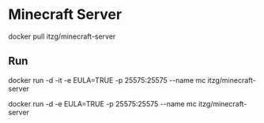 # Minecraft Server
docker pull itzg/minecraft-server

## Run


docker run -d -it -e EULA=TRUE -p 25575:25575 --name mc itzg/minecraft-server

docker run -d -e EULA=TRUE -p 25575:25575 --name mc itzg/minecraft-server